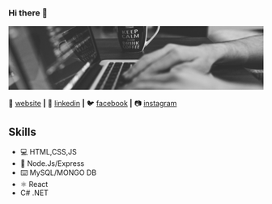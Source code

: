 ### Hi there 👋

<img width="900" alt="coding-pic" src="https://github.com/simonreddy2001/simonreddy2001/blob/main/coding-pic.jpeg">

🏡 [website][website] **|** 
👔 [linkedin][linkedin] **|** 
🐦 [facebook][facebook] **|** 
📷 [instagram][instagram] 


[website]: https://simonreddy-portfolio.netlify.app/
[linkedin]: https://www.linkedin.com/in/simon-reddy-kommareddy
[facebook]: https://www.facebook.com/simonreddy.kommareddy
[instagram]: https://www.instagram.com/simonreddy2001


## Skills

* 💻 HTML,CSS,JS
* 🎒 Node.Js/Express
* ⌨️ MySQL/MONGO DB
* ⚛️ React
* C# .NET

<!--
**simonreddy2001/simonreddy2001** is a ✨ _special_ ✨ repository because its `README.md` (this file) appears on your GitHub profile.

Here are some ideas to get you started:

- 🔭 I’m currently working on ...
- 🌱 I’m currently learning ...
- 👯 I’m looking to collaborate on ...
- 🤔 I’m looking for help with ...
- 💬 Ask me about ...
- 📫 How to reach me: ...
- 😄 Pronouns: ...
- ⚡ Fun fact: ...
-->
